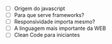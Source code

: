 - [ ] Origem do javascript
- [ ] Para que serve frameworks?
- [ ] Responsividade importa mesmo?
- [ ] A linguagem mais importante da WEB
- [ ] Clean Code para iniciantes
